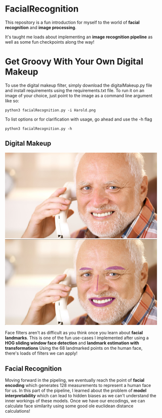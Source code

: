 # FacialRecognition

This repository is a fun introduction for myself to the world of **facial recognition** and **image processing**. 

It's taught me loads about implementing an **image recognition pipeline** as well as some fun checkpoints along the way!

# Get Groovy With Your Own Digital Makeup
To use the digital makeup filter, simply download the digitalMakeup.py file and install requirements using the requirements.txt file.
To run it on an image of your choice, just point to the image as a command line argument like so:
    
    python3 facialRecognition.py -i Harold.png
    
To list options or for clarification with usage, go ahead and use the -h flag
    
    python3 facialRecognition.py -h

## Digital Makeup

![Harold Pre-Makeup](./Harold.png)   ![Harold Post-Makeup](./HaroldMakeup.png) 

Face filters aren't as difficult as you think once you learn about  **facial landmarks**. This is one of the fun use-cases I implemented after using a **HOG sliding window face detection** and **landmark estimation with transformations** Using the 68 landmarked points on the human face, there's loads of filters we can apply!

## Facial Recognition

Moving forward in the pipeling, we eventually reach the point of **facial encoding** which generates 128 measurements to represent a human face for us. In this part of the pipeline, I learned about the problem of **model interpretability** which can lead to hidden biases as we can't understand the inner workings of these models.
Once we have our encodings, we can calculate face similarity using some good ole euclidean distance calculations!
